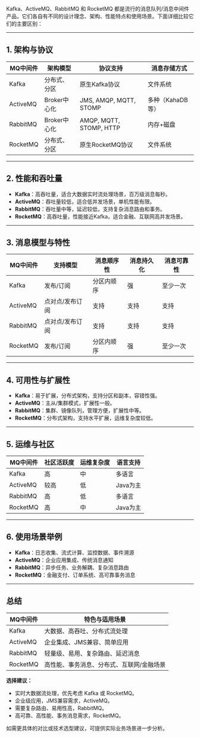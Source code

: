 Kafka、ActiveMQ、RabbitMQ 和 RocketMQ 都是流行的消息队列/消息中间件产品，它们各自有不同的设计理念、架构、性能特点和使用场景。下面详细比较它们的主要区别：

---

## 1. 架构与协议

| MQ中间件 | 架构模型     | 协议支持                | 消息存储方式     |
| -------- | ------------ | ----------------------- | ---------------- |
| Kafka    | 分布式、分区 | 原生Kafka协议           | 文件系统         |
| ActiveMQ | Broker中心化 | JMS, AMQP, MQTT, STOMP  | 多种（KahaDB等） |
| RabbitMQ | Broker中心化 | AMQP, MQTT, STOMP, HTTP | 内存+磁盘        |
| RocketMQ | 分布式、分区 | 原生RocketMQ协议        | 文件系统         |

---

## 2. 性能和吞吐量

- **Kafka**：高吞吐量，适合大数据实时流处理场景，百万级消息每秒。
- **ActiveMQ**：吞吐量较低，适合低并发场景，单机性能有限。
- **RabbitMQ**：吞吐量中等，延迟较低，支持复杂消息路由和事务。
- **RocketMQ**：高吞吐量，性能接近Kafka，适合金融、互联网高并发场景。

---

## 3. 消息模型与特性

| MQ中间件 | 支持模型        | 消息顺序性 | 消息持久化 | 消息可靠性 |
| -------- | --------------- | ---------- | ---------- | ---------- |
| Kafka    | 发布/订阅       | 分区内顺序 | 强         | 至少一次   |
| ActiveMQ | 点对点/发布订阅 | 支持       | 支持       | 支持       |
| RabbitMQ | 点对点/发布订阅 | 支持       | 支持       | 支持       |
| RocketMQ | 发布/订阅       | 分区内顺序 | 强         | 至少一次   |

---

## 4. 可用性与扩展性

- **Kafka**：易于扩展，分布式架构，支持分区和副本，容错性强。
- **ActiveMQ**：主从/集群模式，扩展性一般。
- **RabbitMQ**：集群、镜像队列，管理方便，扩展性中等。
- **RocketMQ**：分布式架构，支持水平扩展，运维复杂度较低。

---

## 5. 运维与社区

| MQ中间件 | 社区活跃度 | 运维复杂度 | 语言支持 |
| -------- | ---------- | ---------- | -------- |
| Kafka    | 高         | 中         | 多语言   |
| ActiveMQ | 较高       | 低         | Java为主 |
| RabbitMQ | 高         | 低         | 多语言   |
| RocketMQ | 高         | 中         | Java为主 |

---

## 6. 使用场景举例

- **Kafka**：日志收集、流式计算、监控数据、事件溯源
- **ActiveMQ**：企业应用集成、传统消息通知
- **RabbitMQ**：异步任务、业务解耦、复杂消息路由
- **RocketMQ**：金融支付、订单系统、高可靠事务消息

---

## 总结

| MQ中间件 | 特色与适用场景                            |
| -------- | ----------------------------------------- |
| Kafka    | 大数据、高吞吐、分布式流处理              |
| ActiveMQ | 企业集成、JMS兼容、简单应用               |
| RabbitMQ | 轻量级、易用、复杂路由、延迟消息          |
| RocketMQ | 高性能、事务消息、分布式、互联网/金融场景 |


**选择建议：**
- 实时大数据流处理，优先考虑 Kafka 或 RocketMQ。
- 企业级应用，JMS兼容需求，ActiveMQ。
- 需要复杂路由、易用性高，RabbitMQ。
- 高可靠、高性能、事务消息需求，RocketMQ。

如需更具体的对比或技术选型建议，可提供实际业务场景进一步分析。